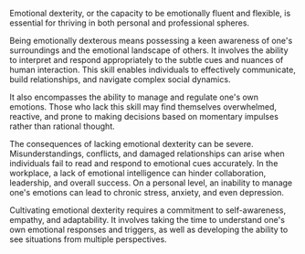Emotional dexterity, or the capacity to be emotionally fluent and flexible, is essential for thriving in both personal and professional spheres.

Being emotionally dexterous means possessing a keen awareness of one's surroundings and the emotional landscape of others. It involves the ability to interpret and respond appropriately to the subtle cues and nuances of human interaction. This skill enables individuals to effectively communicate, build relationships, and navigate complex social dynamics.

It also encompasses the ability to manage and regulate one's own emotions. Those who lack this skill may find themselves overwhelmed, reactive, and prone to making decisions based on momentary impulses rather than rational thought.

The consequences of lacking emotional dexterity can be severe. Misunderstandings, conflicts, and damaged relationships can arise when individuals fail to read and respond to emotional cues accurately. In the workplace, a lack of emotional intelligence can hinder collaboration, leadership, and overall success. On a personal level, an inability to manage one's emotions can lead to chronic stress, anxiety, and even depression.

Cultivating emotional dexterity requires a commitment to self-awareness, empathy, and adaptability. It involves taking the time to understand one's own emotional responses and triggers, as well as developing the ability to see situations from multiple perspectives. 